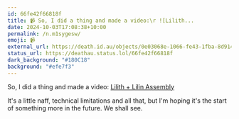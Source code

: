```yaml
---
id: 66fe42f66818f
title: 📹 So, I did a thing and made a video:\r ![Lilith...
date: 2024-10-03T17:08:38+10:00
permalink: /n.m1sygesw/
emoji: 📹
external_url: https://death.id.au/objects/0e03068e-1066-fe43-1fba-8d9145209684
status_url: https://deathau.status.lol/66fe42f66818f
dark_background: "#180C18"
background: "#efe7f3"
---
```


So, I did a thing and made a video: [Lilith + Lilin Assembly](https://www.youtube.com/watch?v=UM83YqsAnek)

It's a little naff, technical limitations and all that, but I'm hoping it's the start of something more in the future. We shall see.
